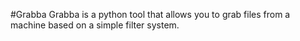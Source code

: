 #Grabba
Grabba is a python tool that allows you to grab files from a machine based on a simple filter system.
